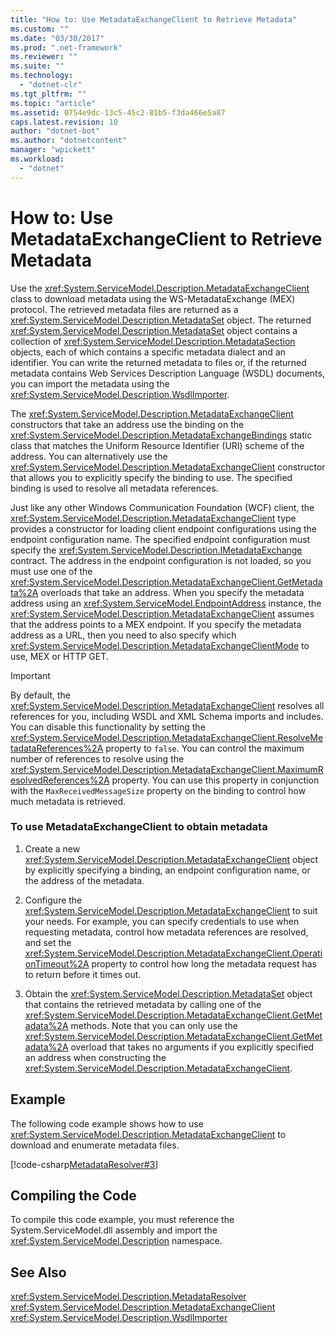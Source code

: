 ```yaml
---
title: "How to: Use MetadataExchangeClient to Retrieve Metadata"
ms.custom: ""
ms.date: "03/30/2017"
ms.prod: ".net-framework"
ms.reviewer: ""
ms.suite: ""
ms.technology: 
  - "dotnet-clr"
ms.tgt_pltfrm: ""
ms.topic: "article"
ms.assetid: 0754e9dc-13c5-45c2-81b5-f3da466e5a87
caps.latest.revision: 10
author: "dotnet-bot"
ms.author: "dotnetcontent"
manager: "wpickett"
ms.workload: 
  - "dotnet"
---
```

# How to: Use MetadataExchangeClient to Retrieve Metadata
Use the <xref:System.ServiceModel.Description.MetadataExchangeClient> class to download metadata using the WS-MetadataExchange (MEX) protocol. The retrieved metadata files are returned as a <xref:System.ServiceModel.Description.MetadataSet> object. The returned <xref:System.ServiceModel.Description.MetadataSet> object contains a collection of <xref:System.ServiceModel.Description.MetadataSection> objects, each of which contains a specific metadata dialect and an identifier. You can write the returned metadata to files or, if the returned metadata contains Web Services Description Language (WSDL) documents, you can import the metadata using the <xref:System.ServiceModel.Description.WsdlImporter>.  
  
 The <xref:System.ServiceModel.Description.MetadataExchangeClient> constructors that take an address use the binding on the <xref:System.ServiceModel.Description.MetadataExchangeBindings> static class that matches the Uniform Resource Identifier (URI) scheme of the address. You can alternatively use the <xref:System.ServiceModel.Description.MetadataExchangeClient> constructor that allows you to explicitly specify the binding to use. The specified binding is used to resolve all metadata references.  
  
 Just like any other Windows Communication Foundation (WCF) client, the <xref:System.ServiceModel.Description.MetadataExchangeClient> type provides a constructor for loading client endpoint configurations using the endpoint configuration name. The specified endpoint configuration must specify the <xref:System.ServiceModel.Description.IMetadataExchange> contract. The address in the endpoint configuration is not loaded, so you must use one of the <xref:System.ServiceModel.Description.MetadataExchangeClient.GetMetadata%2A> overloads that take an address. When you specify the metadata address using an <xref:System.ServiceModel.EndpointAddress> instance, the <xref:System.ServiceModel.Description.MetadataExchangeClient> assumes that the address points to a MEX endpoint. If you specify the metadata address as a URL, then you need to also specify which <xref:System.ServiceModel.Description.MetadataExchangeClientMode> to use, MEX or HTTP GET.  
  
> [!IMPORTANT]
>  By default, the <xref:System.ServiceModel.Description.MetadataExchangeClient> resolves all references for you, including WSDL and XML Schema imports and includes. You can disable this functionality by setting the <xref:System.ServiceModel.Description.MetadataExchangeClient.ResolveMetadataReferences%2A> property to `false`. You can control the maximum number of references to resolve using the <xref:System.ServiceModel.Description.MetadataExchangeClient.MaximumResolvedReferences%2A> property. You can use this property in conjunction with the `MaxReceivedMessageSize` property on the binding to control how much metadata is retrieved.  
  
### To use MetadataExchangeClient to obtain metadata  
  
1.  Create a new <xref:System.ServiceModel.Description.MetadataExchangeClient> object by explicitly specifying a binding, an endpoint configuration name, or the address of the metadata.  
  
2.  Configure the <xref:System.ServiceModel.Description.MetadataExchangeClient> to suit your needs. For example, you can specify credentials to use when requesting metadata, control how metadata references are resolved, and set the <xref:System.ServiceModel.Description.MetadataExchangeClient.OperationTimeout%2A> property to control how long the metadata request has to return before it times out.  
  
3.  Obtain the <xref:System.ServiceModel.Description.MetadataSet> object that contains the retrieved metadata by calling one of the <xref:System.ServiceModel.Description.MetadataExchangeClient.GetMetadata%2A> methods. Note that you can only use the <xref:System.ServiceModel.Description.MetadataExchangeClient.GetMetadata%2A> overload that takes no arguments if you explicitly specified an address when constructing the <xref:System.ServiceModel.Description.MetadataExchangeClient>.  
  
## Example  
 The following code example shows how to use <xref:System.ServiceModel.Description.MetadataExchangeClient> to download and enumerate metadata files.  

 [!code-csharp[MetadataResolver#3](../../../../samples/snippets/csharp/VS_Snippets_CFX/metadataresolver/cs/client.cs#3)]  

## Compiling the Code  
 To compile this code example, you must reference the System.ServiceModel.dll assembly and import the <xref:System.ServiceModel.Description> namespace.  
  
## See Also  
 <xref:System.ServiceModel.Description.MetadataResolver>  
 <xref:System.ServiceModel.Description.MetadataExchangeClient>  
 <xref:System.ServiceModel.Description.WsdlImporter>
